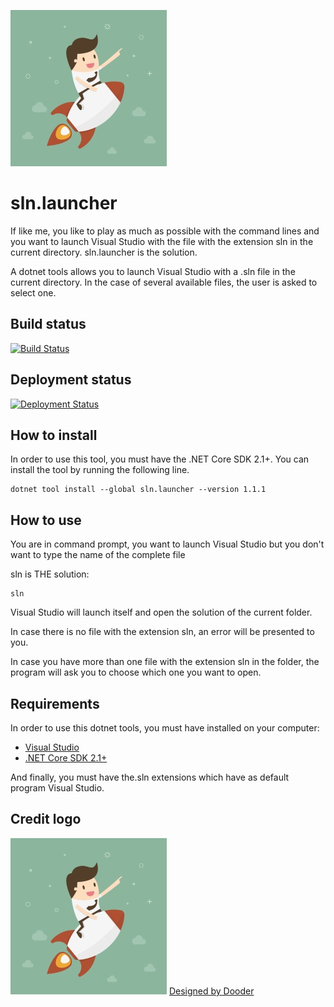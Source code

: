 ![Designed by Dooder](/icon.jpg)

# sln.launcher
If like me, you like to play as much as possible with the command lines and you want to launch Visual Studio with the file with the extension sln in the current directory. sln.launcher is the solution.

A dotnet tools allows you to launch Visual Studio with a .sln file in the current directory. In the case of several available files, the user is asked to select one.

## Build status 
[![Build Status](https://aclerbois.visualstudio.com/aclerbois.sln.launcher/_apis/build/status/AClerbois.sln.launcher?branchName=master)](https://aclerbois.visualstudio.com/aclerbois.sln.launcher/_build/latest?definitionId=15&branchName=master)

## Deployment status
[![Deployment Status](https://aclerbois.vsrm.visualstudio.com/_apis/public/Release/badge/a08f2184-e493-41ce-af0f-7ffbc4a8ed53/1/1)](https://aclerbois.visualstudio.com/aclerbois.sln.launcher/_release?definitionId=1)

## How to install
In order to use this tool, you must have the .NET Core SDK 2.1+.
You can install the tool by running the following line.

```shell
dotnet tool install --global sln.launcher --version 1.1.1
```

## How to use
You are in command prompt, you want to launch Visual Studio but you don't want to type the name of the complete file

sln is THE solution:
```shell
sln
```

Visual Studio will launch itself and open the solution of the current folder.

In case there is no file with the extension sln, an error will be presented to you.

In case you have more than one file with the extension sln in the folder, the program will ask you to choose which one you want to open.

## Requirements

In order to use this dotnet tools, you must have installed on your computer: 
- [Visual Studio](https://visualstudio.microsoft.com/fr/)
- [.NET Core SDK 2.1+](https://www.microsoft.com/net/download)

And finally, you must have the.sln extensions which have as default program Visual Studio. 

## Credit logo
![Designed by Dooder](/icon.jpg)
[Designed by Dooder](https://www.freepik.com/free-vector/businessman-over-a-rocket_1076127.htm)
